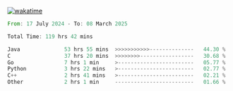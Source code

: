 [![wakatime](https://wakatime.com/badge/user/5970ac98-85fb-4bfd-a7d8-142e7d5bd274.svg)](https://wakatime.com/@5970ac98-85fb-4bfd-a7d8-142e7d5bd274)

<!--START_SECTION:waka-->

```rust
From: 17 July 2024 - To: 08 March 2025

Total Time: 119 hrs 42 mins

Java              53 hrs 55 mins  >>>>>>>>>>>--------------   44.30 %
C                 37 hrs 20 mins  >>>>>>>>-----------------   30.68 %
Go                7 hrs 1 min     >------------------------   05.77 %
Python            3 hrs 22 mins   >------------------------   02.77 %
C++               2 hrs 41 mins   >------------------------   02.21 %
Other             2 hrs 1 min     -------------------------   01.66 %
```

<!--END_SECTION:waka-->

